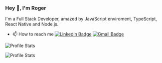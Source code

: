 ### Hey 👋, I'm Roger

I'm a Full Stack Developer, amazed by JavaScript enviroment, TypeScript, React Native and Node.js.

- 📫 How to reach me
[![Linkedin Badge](https://img.shields.io/badge/-LinkedIn-blue?style=flat-square&logo=Linkedin&logoColor=white&link=https://www.linkedin.com/in/rogeraugustomoraes/)](https://www.linkedin.com/in/rogeraugustomoraes/)
[![Gmail Badge](https://img.shields.io/badge/-Gmail-c14438?style=flat-square&logo=Gmail&logoColor=white&link=mailto:roger.lm.mr@gmail.com)](mailto:roger.lm.mr@gmail.com)


![Profile Stats](https://github-profile-trophy.vercel.app/api/?username=rogeraugusto&theme=dark&locale=en)


![Profile Stats](https://github-readme-stats.vercel.app/api/top-langs/?username=rogeraugusto&layout=compact&theme=dark&locale=en)
